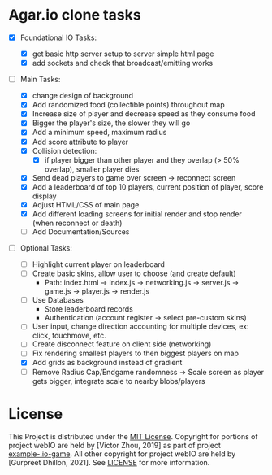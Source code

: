 # Agar.io clone tasks

- [x] Foundational IO Tasks:

  - [x] get basic http server setup to server simple html page
  - [x] add sockets and check that broadcast/emitting works

- [ ] Main Tasks:

  - [x] change design of background
  - [x] Add randomized food (collectible points) throughout map
  - [x] Increase size of player and decrease speed as they consume food
  - [x] Bigger the player's size, the slower they will go
  - [x] Add a minimum speed, maximum radius
  - [x] Add score attribute to player
  - [x] Collision detection:
    - [x] if player bigger than other player and they overlap (> 50% overlap),
          smaller player dies
  - [x] Send dead players to game over screen -> reconnect screen
  - [x] Add a leaderboard of top 10 players, current position of player, score display
  - [x] Adjust HTML/CSS of main page
  - [x] Add different loading screens for initial render and stop render (when reconnect or death)
  - [ ] Add Documentation/Sources

- [ ] Optional Tasks:

  - [ ] Highlight current player on leaderboard
  - [ ] Create basic skins, allow user to choose (and create default)
    - Path: index.html -> index.js -> networking.js -> server.js -> game.js -> player.js -> render.js
  - [ ] Use Databases
    - Store leaderboard records
    - Authentication (account register -> select pre-custom skins)
  - [ ] User input, change direction accounting for multiple devices, ex: click, touchmove, etc.
  - [ ] Create disconnect feature on client side (networking)
  - [ ] Fix rendering smallest players to then biggest players on map
  - [x] Add grids as background instead of gradient
  - [ ] Remove Radius Cap/Endgame randomness -> Scale screen as player gets bigger, integrate scale to nearby blobs/players

# License

This Project is distributed under the [MIT License](https://mit-license.org/). Copyright for portions of project webIO are held by [Victor Zhou, 2019] as part of project [example-.io-game](https://github.com/vzhou842/example-.io-game). All other copyright for project webIO are held by [Gurpreet Dhillon, 2021]. See [LICENSE](https://github.com/gudhillon/webIO/blob/main/LICENSE) for more information.
